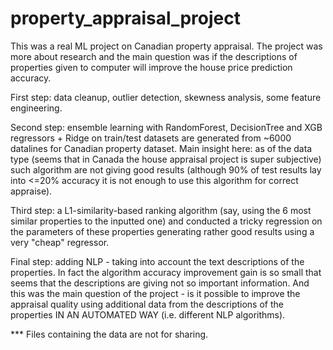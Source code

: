 # property_appraisal_project

This was a real ML project on Canadian property appraisal. The project was more about research and the main question was if the descriptions of properties given to computer will improve the house price prediction accuracy. 

First step: data cleanup, outlier detection, skewness analysis, some feature engineering.

Second step: ensemble learning with RandomForest, DecisionTree and XGB regressors + Ridge on train/test datasets are generated from ~6000 datalines for Canadian property dataset. Main insight here: as of the data type (seems that in Canada the house appraisal project is super subjective) such algorithm are not giving good results (although 90% of test results lay into <=20% accuracy it is not enough to use this algorithm for correct appraise). 

Third step: a L1-similarity-based ranking algorithm (say, using the 6 most similar properties to the inputted one) and conducted a tricky regression on the parameters of these properties generating rather good results using a very "cheap" regressor. 

Final step: adding NLP - taking into account the text descriptions of the properties. In fact the algorithm accuracy improvement gain is so small that seems that the descriptions are giving not so important information. And this was the main question of the project - is it possible to improve the appraisal quality using additional data from the descriptions of the properties IN AN AUTOMATED WAY (i.e. different NLP algorithms).


*** Files containing the data are not for sharing.
